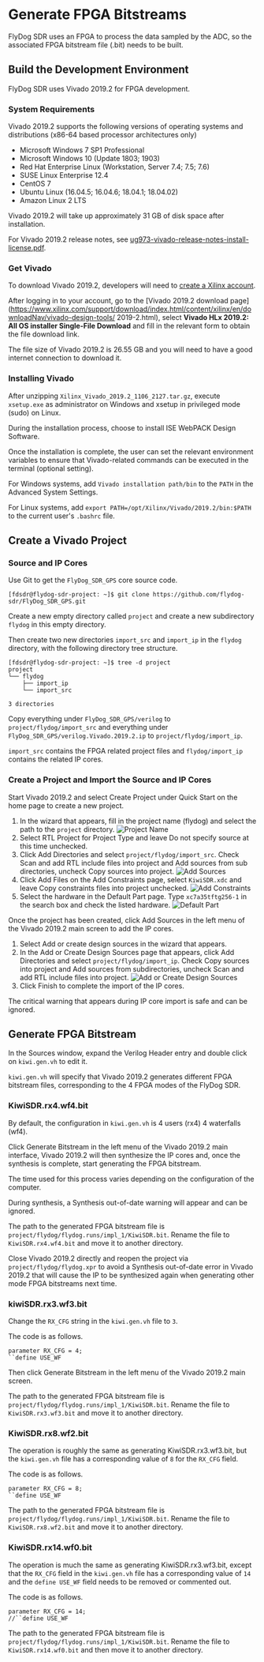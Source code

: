 # Generate FPGA Bitstreams

FlyDog SDR uses an FPGA to process the data sampled by the ADC, so the associated FPGA bitstream file (.bit) needs to be built.

## Build the Development Environment

FlyDog SDR uses Vivado 2019.2 for FPGA development.

### System Requirements

Vivado 2019.2 supports the following versions of operating systems and distributions (x86-64 based processor architectures only)

 - Microsoft Windows 7 SP1 Professional
 - Microsoft Windows 10 (Update 1803; 1903)
 - Red Hat Enterprise Linux (Workstation, Server 7.4; 7.5; 7.6)
 - SUSE Linux Enterprise 12.4
 - CentOS 7
 - Ubuntu Linux (16.04.5; 16.04.6; 18.04.1; 18.04.02)
 - Amazon Linux 2 LTS

Vivado 2019.2 will take up approximately 31 GB of disk space after installation.

For Vivado 2019.2 release notes, see [ug973-vivado-release-notes-install-license.pdf](https://www.xilinx.com/support/documentation/sw_manuals/xilinx2019_2/ug973-vivado-release-notes-install-license.pdf).

### Get Vivado

To download Vivado 2019.2, developers will need to [create a Xilinx account](https://www.xilinx.com/registration/create-account.html).

After logging in to your account, go to the [Vivado 2019.2 download page](https://www.xilinx.com/support/download/index.html/content/xilinx/en/downloadNav/vivado-design-tools/ 2019-2.html), select **Vivado HLx 2019.2: All OS installer Single-File Download** and fill in the relevant form to obtain the file download link.

The file size of Vivado 2019.2 is 26.55 GB and you will need to have a good internet connection to download it.

### Installing Vivado

After unzipping `Xilinx_Vivado_2019.2_1106_2127.tar.gz`, execute `xsetup.exe` as administrator on Windows and xsetup in privileged mode (sudo) on Linux.

During the installation process, choose to install ISE WebPACK Design Software.

Once the installation is complete, the user can set the relevant environment variables to ensure that Vivado-related commands can be executed in the terminal (optional setting).

For Windows systems, add `Vivado installation path/bin` to the `PATH` in the Advanced System Settings.

For Linux systems, add `export PATH=/opt/Xilinx/Vivado/2019.2/bin:$PATH` to the current user's `.bashrc` file.

## Create a Vivado Project

### Source and IP Cores

Use Git to get the `FlyDog_SDR_GPS` core source code.

```
[fdsdr@flydog-sdr-project: ~]$ git clone https://github.com/flydog-sdr/FlyDog_SDR_GPS.git
```

Create a new empty directory called `project` and create a new subdirectory `flydog` in this empty directory.

Then create two new directories `import_src` and `import_ip` in the `flydog` directory, with the following directory tree structure.

```
[fdsdr@flydog-sdr-project: ~]$ tree -d project
project
└── flydog
    ├── import_ip
    └── import_src

3 directories
```

Copy everything under `FlyDog_SDR_GPS/verilog` to `project/flydog/import_src` and everything under `FlyDog_SDR_GPS/verilog.Vivado.2019.2.ip` to `project/flydog/import_ip`.

`import_src` contains the FPGA related project files and `flydog/import_ip` contains the related IP cores.

### Create a Project and Import the Source and IP Cores

Start Vivado 2019.2 and select Create Project under Quick Start on the home page to create a new project.

 1. In the wizard that appears, fill in the project name (flydog) and select the path to the `project` directory.
![Project Name](/developer/fpga_1.jpg "Project Name")
 2. Select RTL Project for Project Type and leave Do not specify source at this time unchecked.
 3. Click Add Directories and select `project/flydog/import_src`. Check Scan and add RTL include files into project and Add sources from sub directories, uncheck Copy sources into project.
![Add Sources](/developer/fpga_2.jpg "Add Sources")
 4. Click Add Files on the Add Constraints page, select `KiwiSDR.xdc` and leave Copy constraints files into project unchecked.
![Add Constraints](/developer/fpga_3.jpg "Add Constraints")
 5. Select the hardware in the Default Part page. Type `xc7a35tftg256-1` in the search box and check the listed hardware.
![Default Part](/developer/fpga_4.jpg "Default Part")

Once the project has been created, click Add Sources in the left menu of the Vivado 2019.2 main screen to add the IP cores.

 1. Select Add or create design sources in the wizard that appears.
 2. In the Add or Create Design Sources page that appears, click Add Directories and select `project/flydog/import_ip`. Check Copy sources into project and Add sources from subdirectories, uncheck Scan and add RTL include files into project.
![Add or Create Design Sources](/developer/fpga_5.jpg "Add or Create Design Sources")
 3. Click Finish to complete the import of the IP cores.

The critical warning that appears during IP core import is safe and can be ignored.

## Generate FPGA Bitstream

In the Sources window, expand the Verilog Header entry and double click on `kiwi.gen.vh` to edit it.

`kiwi.gen.vh` will specify that Vivado 2019.2 generates different FPGA bitstream files, corresponding to the 4 FPGA modes of the FlyDog SDR.

### KiwiSDR.rx4.wf4.bit

By default, the configuration in `kiwi.gen.vh` is 4 users (rx4) 4 waterfalls (wf4).

Click Generate Bitstream in the left menu of the Vivado 2019.2 main interface, Vivado 2019.2 will then synthesize the IP cores and, once the synthesis is complete, start generating the FPGA bitstream.

The time used for this process varies depending on the configuration of the computer.

During synthesis, a Synthesis out-of-date warning will appear and can be ignored.

The path to the generated FPGA bitstream file is `project/flydog/flydog.runs/impl_1/KiwiSDR.bit`. Rename the file to `KiwiSDR.rx4.wf4.bit` and move it to another directory.

Close Vivado 2019.2 directly and reopen the project via `project/flydog/flydog.xpr` to avoid a Synthesis out-of-date error in Vivado 2019.2 that will cause the IP to be synthesized again when generating other mode FPGA bitstreams next time.

### kiwiSDR.rx3.wf3.bit

Change the `RX_CFG` string in the `kiwi.gen.vh` file to `3`.

The code is as follows.

```
parameter RX_CFG = 4;
``define USE_WF
```

Then click Generate Bitstream in the left menu of the Vivado 2019.2 main screen.

The path to the generated FPGA bitstream file is ``project/flydog/flydog.runs/impl_1/KiwiSDR.bit``. Rename the file to `KiwiSDR.rx3.wf3.bit` and move it to another directory.

### KiwiSDR.rx8.wf2.bit

The operation is roughly the same as generating KiwiSDR.rx3.wf3.bit, but the `kiwi.gen.vh` file has a corresponding value of `8` for the `RX_CFG` field.

The code is as follows.

```
parameter RX_CFG = 8;
``define USE_WF
```

The path to the generated FPGA bitstream file is ``project/flydog/flydog.runs/impl_1/KiwiSDR.bit``. Rename the file to `KiwiSDR.rx8.wf2.bit` and move it to another directory.

### KiwiSDR.rx14.wf0.bit

The operation is much the same as generating KiwiSDR.rx3.wf3.bit, except that the `RX_CFG` field in the `kiwi.gen.vh` file has a corresponding value of `14` and the `define USE_WF` field needs to be removed or commented out.

The code is as follows.

```
parameter RX_CFG = 14;
//``define USE_WF
```

The path to the generated FPGA bitstream file is ``project/flydog/flydog.runs/impl_1/KiwiSDR.bit``. Rename the file to `KiwiSDR.rx14.wf0.bit` and then move it to another directory.
